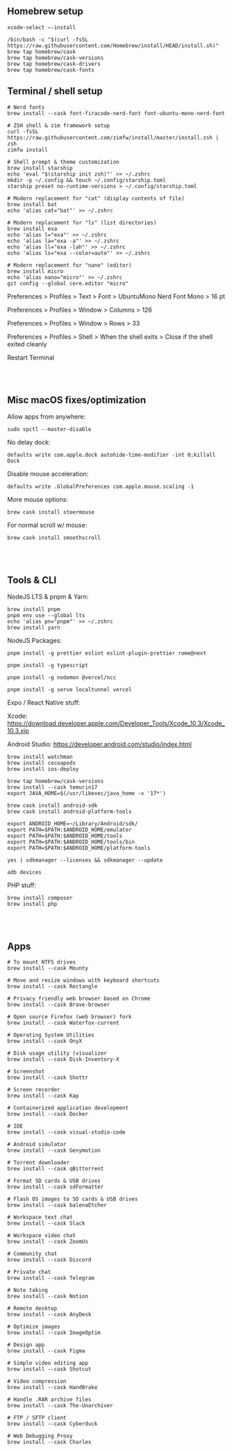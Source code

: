 ## Homebrew setup
```
xcode-select —-install

/bin/bash -c "$(curl -fsSL https://raw.githubusercontent.com/Homebrew/install/HEAD/install.sh)"
brew tap homebrew/cask
brew tap homebrew/cask-versions
brew tap homebrew/cask-drivers
brew tap homebrew/cask-fonts
```

## Terminal / shell setup
```
# Nerd fonts
brew install --cask font-firacode-nerd-font font-ubuntu-mono-nerd-font

# ZSH shell & zim framework setup
curl -fsSL https://raw.githubusercontent.com/zimfw/install/master/install.zsh | zsh
zimfw install

# Shell prompt & theme customization
brew install starship
echo 'eval "$(starship init zsh)"' >> ~/.zshrc
mkdir -p ~/.config && touch ~/.config/starship.toml
starship preset no-runtime-versions > ~/.config/starship.toml

# Modern replacement for "cat" (display contents of file)
brew install bat
echo 'alias cat="bat"' >> ~/.zshrc

# Modern replacement for "ls" (list directories)
brew install exa
echo 'alias l="exa"' >> ~/.zshrc
echo 'alias la="exa -a"' >> ~/.zshrc
echo 'alias ll="exa -lah"' >> ~/.zshrc
echo 'alias ls="exa --color=auto"' >> ~/.zshrc

# Modern replacement for "nano" (editor)
brew install micro
echo 'alias nano="micro"' >> ~/.zshrc
git config --global core.editor "micro"
```

Preferences > Profiles > Text > Font > UbuntuMono Nerd Font Mono > 16 pt  

Preferences > Profiles > Window > Columns > 126  

Preferences > Profiles > Window > Rows > 33  

Preferences > Profiles > Shell > When the shell exits > Close if the shell exited cleanly  

Restart Terminal  

<br/>
<br/>

## Misc macOS fixes/optimization

Allow apps from anywhere:
```
sudo spctl --master-disable
```

No delay dock:
```
defaults write com.apple.dock autohide-time-modifier -int 0;killall Dock
```

Disable mouse acceleration:
```
defaults write .GlobalPreferences com.apple.mouse.scaling -1
```

More mouse options:
```
brew cask install steermouse
```

For normal scroll w/ mouse:
```
brew cask install smoothscroll
```
<br/>
<br/>

## Tools & CLI

NodeJS LTS & pnpm & Yarn:
```
brew install pnpm
pnpm env use --global lts
echo 'alias pn="pnpm"' >> ~/.zshrc
brew install yarn
```

NodeJS Packages:
```
pnpm install -g prettier eslint eslint-plugin-prettier rome@next

pnpm install -g typescript

pnpm install -g nodemon @vercel/ncc

pnpm install -g serve localtunnel vercel
```

Expo / React Native stuff:

Xcode:
https://download.developer.apple.com/Developer_Tools/Xcode_10.3/Xcode_10.3.xip

Android Studio:
https://developer.android.com/studio/index.html

```
brew install watchman
brew install cocoapods
brew install ios-deploy

brew tap homebrew/cask-versions
brew install --cask temurin17
export JAVA_HOME=$(/usr/libexec/java_home -v '17*')

brew cask install android-sdk
brew cask install android-platform-tools

export ANDROID_HOME=~/Library/Android/sdk/
export PATH=$PATH:$ANDROID_HOME/emulator
export PATH=$PATH:$ANDROID_HOME/tools
export PATH=$PATH:$ANDROID_HOME/tools/bin
export PATH=$PATH:$ANDROID_HOME/platform-tools

yes | sdkmanager --licenses && sdkmanager --update

adb devices
```

PHP stuff:
```
brew install composer
brew install php
```

<br/>
<br/>

## Apps
```
# To mount NTFS drives
brew install --cask Mounty

# Move and resize windows with keyboard shortcuts
brew install --cask Rectangle

# Privacy friendly web browser based on Chrome
brew install --cask Brave-browser

# Open source Firefox (web browser) fork
brew install --cask Waterfox-current

# Operating System Utilities
brew install --cask OnyX

# Disk usage utility (visualizer
brew install --cask Disk-Inventory-X

# Screenshot
brew install --cask Shottr

# Screen recorder
brew install --cask Kap

# Containerized application development
brew install --cask Docker

# IDE
brew install --cask visual-studio-code

# Android simulator
brew install --cask Genymotion

# Torrent downloader
brew install --cask qBittorrent

# Format SD cards & USB drives
brew install --cask sdFormatter

# Flash OS images to SD cards & USB drives
brew install --cask balenaEtcher

# Workspace text chat
brew install --cask Slack

# Workspace video chat
brew install --cask ZoomUs

# Community chat
brew install --cask Discord

# Private chat
brew install --cask Telegram

# Note taking
brew install --cask Notion

# Remote desktop
brew install --cask AnyDesk

# Optimize images
brew install --cask ImageOptim

# Design app
brew install --cask Figma

# Simple video editing app
brew install --cask Shotcut

# Video compression
brew install --cask HandBrake

# Handle .RAR archive files
brew install --cask The-Unarchiver

# FTP / SFTP client
brew install --cask Cyberduck

# Web Debugging Proxy
brew install --cask Charles
```
